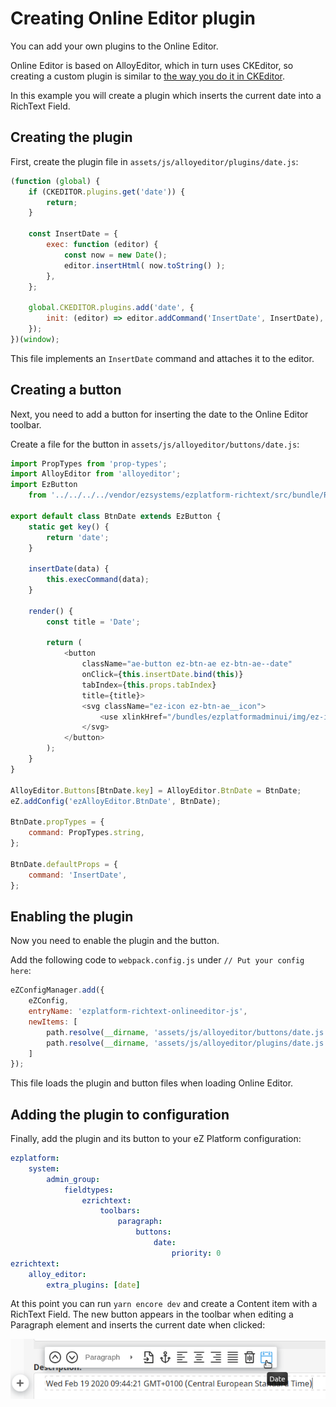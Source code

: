 # Creating Online Editor plugin

You can add your own plugins to the Online Editor.

Online Editor is based on AlloyEditor, which in turn uses CKEditor,
so creating a custom plugin is similar to [the way you do it in CKEditor](https://ckeditor.com/docs/ckeditor4/latest/guide/plugin_sdk_sample.html).

In this example you will create a plugin which inserts the current date into a RichText Field.

## Creating the plugin

First, create the plugin file in `assets/js/alloyeditor/plugins/date.js`:

``` js
(function (global) {
    if (CKEDITOR.plugins.get('date')) {
        return;
    }

    const InsertDate = {
        exec: function (editor) {
            const now = new Date();
            editor.insertHtml( now.toString() );
        },
    };
    
    global.CKEDITOR.plugins.add('date', {
        init: (editor) => editor.addCommand('InsertDate', InsertDate),
    });
})(window);
```

This file implements an `InsertDate` command and attaches it to the editor.

## Creating a button

Next, you need to add a button for inserting the date to the Online Editor toolbar.

Create a file for the button in `assets/js/alloyeditor/buttons/date.js`:

``` js
import PropTypes from 'prop-types';
import AlloyEditor from 'alloyeditor';
import EzButton
    from '../../../../vendor/ezsystems/ezplatform-richtext/src/bundle/Resources/public/js/OnlineEditor/buttons/base/ez-button.js';

export default class BtnDate extends EzButton {
    static get key() {
        return 'date';
    }

    insertDate(data) {
        this.execCommand(data);
    }

    render() {
        const title = 'Date';

        return (
            <button
                className="ae-button ez-btn-ae ez-btn-ae--date"
                onClick={this.insertDate.bind(this)}
                tabIndex={this.props.tabIndex}
                title={title}>
                <svg className="ez-icon ez-btn-ae__icon">
                    <use xlinkHref="/bundles/ezplatformadminui/img/ez-icons.svg#date" />
                </svg>
            </button>
        );
    }
}

AlloyEditor.Buttons[BtnDate.key] = AlloyEditor.BtnDate = BtnDate;
eZ.addConfig('ezAlloyEditor.BtnDate', BtnDate);

BtnDate.propTypes = {
    command: PropTypes.string,
};

BtnDate.defaultProps = {
    command: 'InsertDate',
};
```

## Enabling the plugin

Now you need to enable the plugin and the button.

Add the following code to `webpack.config.js` under `// Put your config here`:

``` js
eZConfigManager.add({
    eZConfig,
    entryName: 'ezplatform-richtext-onlineeditor-js',
    newItems: [
        path.resolve(__dirname, 'assets/js/alloyeditor/buttons/date.js'),
        path.resolve(__dirname, 'assets/js/alloyeditor/plugins/date.js'),
    ]
});
```

This file loads the plugin and button files when loading Online Editor.

## Adding the plugin to configuration

Finally, add the plugin and its button to your eZ Platform configuration:

``` yaml
ezplatform:
    system:
        admin_group:
            fieldtypes:
                ezrichtext:
                    toolbars:
                        paragraph:
                            buttons:
                                date:
                                    priority: 0
ezrichtext:
    alloy_editor:
        extra_plugins: [date]
```

At this point you can run `yarn encore dev` and create a Content item with a RichText Field.
The new button appears in the toolbar when editing a Paragraph element and inserts the current date when clicked:

![Custom plugin inserting the current date into RichText](img/oe_custom_plugin.png)
